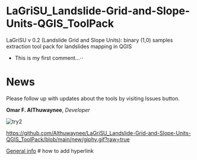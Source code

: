 # LaGriSU_Landslide-Grid-and-Slope-Units-QGIS_ToolPack

LaGriSU v 0.2 (Landslide Grid and Slope Units): binary (1,0) samples extraction tool pack for landslides mapping in QGIS

* This is my first comment...⋅⋅

# News


Please follow up with updates about the tools by visiting Issues button.

**Omar F. AlThuwaynee**, *Developer* 








![try2](https://user-images.githubusercontent.com/8848123/102017214-9038aa00-3d76-11eb-88e9-3f29da138ec4.gif)






https://github.com/Althuwaynee/LaGriSU_Landslide-Grid-and-Slope-Units-QGIS_ToolPack/blob/main/new/giphy.gif?raw=true




[General info](https://www.researchgate.net/profile/Omar_Althuwaynee3) # how to add hyperlink
